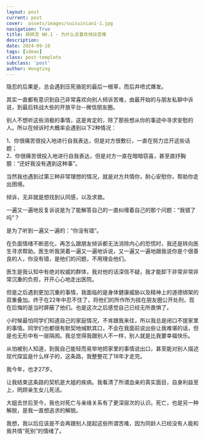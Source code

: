 ```yaml
---
layout: post
current: post
cover:  assets/images/suisuinian1-1.jpg
navigation: True
title: 碎碎念 NO.1 - 为什么总喜欢倾诉苦难
description: 
date: 2024-09-10
tags: [ideas]
class: post-template
subclass: 'post'
author: Hongting
---
```


隐忍的后果是，总会遇到压死骆驼的最后一根草，而后井喷式爆发。

其实一直都有意识到自己非常喜欢向别人倾诉苦难，由最开始的与朋友私聊中诉说，到最后转战大些的开放平台--微信朋友圈。

别人不想听这些消极的事情，这是肯定的，除了那些想从你的事迹中寻求安慰的人。所以在倾诉时大概率会遇到以下2种情况：

1、你很痛苦很投入地进行自我表达，但是对方很敷衍，一直在努力岔开这些话题；<br>
2、你很痛苦很投入地进行自我表达，但是对方一直在暗暗窃喜，甚至直抒胸臆：“还好我没有遇到这种事”。

当然我也遇到过第三种非常理想的情况，就是对方共情你，耐心安慰你，帮助你走出困境。

倾诉，无非就是想找到认同感，以及求救。

一遍又一遍地反复诉说是为了能解答自己的一直纠缠着自己的那个问题：“我错了吗”？

是为了听到一遍又一遍的：“你没有错”。

在负面情绪不断恶化，再怎么跟朋友倾诉都无法消除内心的恐慌时，我还是转向医生寻求帮助。医生听我哭着一遍又一遍地诉说，又一遍又一遍地跟我说你是个很善良的人，你没有错，是他们的问题，不用理会他们。

医生是我认知中有绝对权威的群体，我对他的话深信不疑，我才能卸下非常非常非常沉重的负担，开开心心地走出医院。

但是之后遇到更加沉重的事情，我面临的是身体健康威胁以及精神上的道德绑架的双重叠加。终于在22年中忍不住了，将他们的所作所为挂在朋友圈公开处刑，现在后悔的是当时屏蔽了他们。也是这次之后感觉自己已经无所畏惧了。

小时候最怕同学们知道自己的家庭情况，不肯跟我来往，所以我总是闭口不提家里的事情。同学们也都很有默契地缄默其口，不会在我面前说出些让我难堪的话，但是也无形中有一层隔阂。我总觉得我跟别人不一样，别人就是比我要幸福快乐。

从怕被别人知道，到我自己能轻而易举地把家里的事情说出口，甚至能对别人描述现代探监是什么样子的，这条路，我整整花了18年才走完。

我今年，也才27岁。

让我结束这条路的契机是大姐的疾病。我看清了所谓血亲的真实面目，自身利益至上，罔顾亲生女儿死活。

大姐去世后至今，我也对死亡与亲缘关系有了更深层次的认识。死亡，也是另一种解脱，是我一直想追求的解脱。

我想，我以后应该是不会再跟别人提起这些所谓苦难，因为同龄人已经没有人能和我共情“死别”的情绪了。
